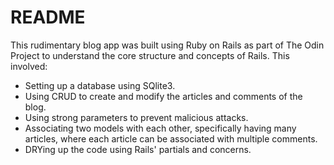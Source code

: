 # README

This rudimentary blog app was built using Ruby on Rails as part of The Odin Project to understand the core structure and concepts of Rails. This involved:

- Setting up a database using SQlite3.
- Using CRUD to create and modify the articles and comments of the blog.
- Using strong parameters to prevent malicious attacks.
- Associating two models with each other, specifically having many articles, where each article can be associated with multiple comments.
- DRYing up the code using Rails' partials and concerns.
